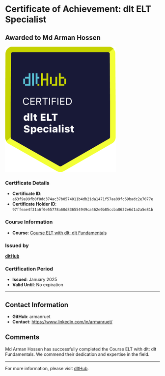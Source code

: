 
# Certificate of Achievement: dlt ELT Specialist

## Awarded to **Md Arman Hossen**

![Course Image](../badges/dlt_ELT_specialist.png)

### Certificate Details
- **Certificate ID**: `a63f9a99fb0f8dd374ac37b0574011b4db21da1471f57aa09fc69badc2e7077e`
- **Certificate Holder ID**: `97ffeae4f31a6f0e55778a60d836554949ca462e0b85ccba8632e6d1a2a5e81b`

### Course Information
- **Course**: [Course ELT with dlt: dlt Fundamentals](https://github.com/dlt-hub/dlthub-education/tree/main/courses/dlt_fundamentals_dec_2024)

### Issued by
[**dltHub**](https://dlthub.com/) 

### Certification Period
- **Issued**: January 2025
- **Valid Until**: No expiration

---

## Contact Information
- **GitHub**: armanruet
- **Contact**: https://www.linkedin.com/in/armanruet/

## Comments
Md Arman Hossen has successfully completed the Course ELT with dlt: dlt Fundamentals. We commend their dedication and expertise in the field.

---

For more information, please visit [dltHub](https://dlthub.com/).
    